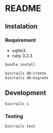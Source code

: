 # README

## Instalation

### Requirement

- sqlite3
- ruby 3.2.3

```sh
bundle install

bin/rails db:create
bin/rails db:migrate
```

## Development

```sh
bin/rails s
```

### Testing

```sh
bin/rails test
```
